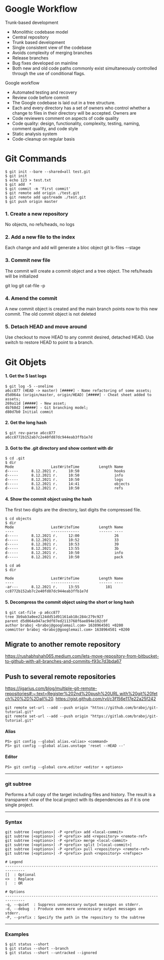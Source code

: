 # Google Workflow
Trunk-based development

- Monolithic codebase model
- Central repository
- Trunk based development
- Single consistent view of the codebase
- Avoids complexity of merging branches
- Release branches
- Bug fixes developed on mainline
- Both new and old code paths commonly exist simultaneously controlled through the use of
  conditional flags.

Google workflow

- Automated testing and recovery
- Review code before commit
- The Google codebase is laid out in a tree structure.
- Each and every directory has a set of owners who control whether a change to files in their
  directory will be accepted. Owners are
- Code reviewers comment on aspects of code quality
- Code quality: design, functionality, complexity, testing, naming, comment quality, and code style
- Static analysis system
- Code-cleanup on regular basis

# Git Commands

    $ git init --bare --shared=all test.git
    $ git init
    $ echo 123 > test.txt
    $ git add  *
    $ git commit -m 'First commit'
    $ git remote add origin ./test.git
    $ git remote add upstreadm ./test.git
    $ git push origin master

### 1. Create a new repository
No objects, no refs/heads, no logs

### 2. Add a new file to the index
Each change and add will generate a bloc object
git ls-files --stage

### 3. Commit new file
The commit will create a commit object and a tree object.
The refs/heads will be initialized

git log
git cat-file -p <hash-code>

### 4. Amend the commit
A new commit object is created and the main branch points now to this new
commit. The old commit object is not deleted

### 5. Detach HEAD and move around
Use checkout to move HEAD to any commit desired, detached HEAD. Use switch
to restore HEAD to point to a branch.


# Git Objets

#### 1. Get the 5 last logs

    $ git log -5 --oneline 
    a6cc877 (HEAD -> master) [#####] - Name refactoring of some assets;
    d5d064a (origin/master, origin/HEAD) [#####] - Cheat sheet added to assets;
    269a11d [#####] - New asset;
    4b760d2 [#####] - Git branching model;
    d80d7b0 Initial commit


#### 2. Get the long hash

    $ git rev-parse a6cc877
    a6cc8772b152ab7c2e40fd87dc944eab3ffb1e7d

#### 3. Got to the .git directory and show content with dir

    $ cd .git
    $ dir
    Mode                 LastWriteTime         Length Name
    d-----      8.12.2021 г.     10:50                hooks
    d-----      8.12.2021 г.     10:50                info
    d-----      8.12.2021 г.     10:50                logs
    d-----      8.12.2021 г.     14:41                objects
    d-----      8.12.2021 г.     10:50                refs

#### 4. Show the commit object using the hash
The first two digits are the directory, last digits the compressed file.

    $ cd objects
    $ dir
    Mode                 LastWriteTime         Length Name
    ----                 -------------         ------ ----
    d-----      8.12.2021 г.     12:00                26
    d-----      8.12.2021 г.     10:52                33
    d-----      8.12.2021 г.     10:53                39
    d-----      8.12.2021 г.     13:55                3b
    d-----      8.12.2021 г.     10:50                info
    d-----      8.12.2021 г.     10:50                pack

    $ cd a6 
    $ dir

    Mode                 LastWriteTime         Length Name
    ----                 -------------         ------ ----
    -ar---      8.12.2021 г.     13:55            181 cc8772b152ab7c2e40fd87dc944eab3ffb1e7d


#### 5. Decompress the commit object using the short or long hash

    $ git cat-file -p a6cc877
    tree 3b9ab3a0ee2124dd51d91161ab18c284c279c927
    parent d5d064a947ac9df07ed2113768f6ae894e102c0f
    author braboj <braboj@googlemail.com> 1638964501 +0200
    committer braboj <braboj@googlemail.com> 1638964501 +0200

## Migrate to another remote repository
https://rushabhshah065.medium.com/lets-move-repository-from-bitbucket-to-github-with-all-branches-and-commits-f93c7d3bda67

## Push to several remote repositories
https://jigarius.com/blog/multiple-git-remote-repositories#:~:text=Register%202nd%20push%20URL,with%20git%20fetch%20%2D%2Dall%20.
https://gist.github.com/rvl/c3f156e117e22a25f242

```
git remote set-url --add --push origin "httos://github.com/braboj/git-tutorial.git"
git remote set-url --add --push origin "https://gitlab.com/braboj/git-tutorial.git"
```

#### Alias

    PS> git config --global alias.<alias> <command>
    PS> git config --global alias.unstage 'reset --HEAD --'

#### Editor

    PS> git config --global core.editor <editor + options>

-------------------------------------------------------------------------------
### git subtree

Performs a full copy of the target including files and history. The result
is a transparent view of the local project with its dependencies as if it is
one single project.

-------------------------------------------------------------------------------
### Syntax
```
git subtree [<options>] -P <prefix> add <local-commit>
git subtree [<options>] -P <prefix> add <repository> <remote-ref>
git subtree [<options>] -P <prefix> merge <local-commit>
git subtree [<options>] -P <prefix> split [<local-commit>]
git subtree [<options>] -P <prefix> pull <repository> <remote-ref>
git subtree [<options>] -P <prefix> push <repository> <refspec>

# Legend
-------------------------------------------------------------------------------
[]  : Optional
<>  : Replace
|   : OR
  
# Options
-------------------------------------------------------------------------------
-q, --quiet  : Suppress unnecessary output messages on stderr.
-d, --debug  : Produce even more unnecessary output messages on stderr.
-P, --prefix : Specify the path in the repository to the subtree 
```

-------------------------------------------------------------------------------
### Examples
```shell
$ git status --short
$ git status --short --branch
$ git status --short --untracked --ignored
```

